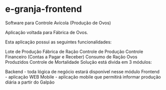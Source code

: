 # e-granja-frontend
Software para Controle Avícola (Produção de Ovos)

Aplicação voltada para Fábrica de Ovos.

Esta aplicação possui as seguintes funcionalidades:

Lote de Produção
Fábrica de Ração
Controle de Produção
Controle Financeiro (Contas a Pagar e Receber)
Consumo de Ração
Ovos Produzidos
Controle de Mortalidade
Solução está divida em 3 módulos:

Backend - toda lógica de negócio estará disponível nesse módulo
Frontend - aplicação WEB
Mobile - aplicação mobile que permitirá informar produção diária a partir do Galpão
